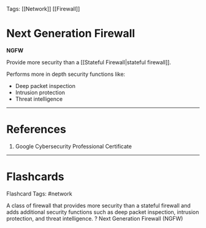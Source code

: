 Tags: [[Network]] [[Firewall]]
# Next Generation Firewall

**NGFW**

Provide more security than a [[Stateful Firewall|stateful firewall]].

Performs more in depth security functions like:
- Deep packet inspection
- Intrusion protection
- Threat intelligence

---
# References

1. Google Cybersecurity Professional Certificate

---
# Flashcards

Flashcard Tags: #network 

A class of firewall that provides more security than a stateful firewall and adds additional security functions such as deep packet inspection, intrusion protection, and threat intelligence.
?
Next Generation Firewall (NGFW)
<!--SR:!2024-05-24,13,270-->